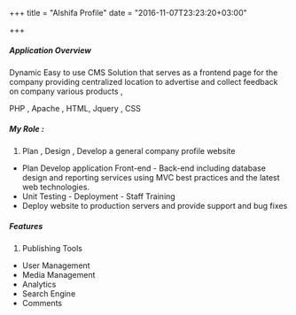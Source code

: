 +++
title = "Alshifa Profile"
date = "2016-11-07T23:23:20+03:00"

+++
##### Application Overview

Dynamic Easy to use CMS Solution that serves as a frontend page for the company providing centralized location to advertise and collect feedback on company various products ,

PHP , Apache , HTML, Jquery , CSS

##### My Role :

1. Plan , Design , Develop a general company profile website
* Plan Develop application Front-end - Back-end including database design and reporting services using MVC best practices and the latest web technologies.
* Unit Testing - Deployment - Staff Training
* Deploy website to production servers and provide support and bug fixes

##### Features
1. Publishing Tools
* User Management
* Media Management
* Analytics
* Search Engine
* Comments
